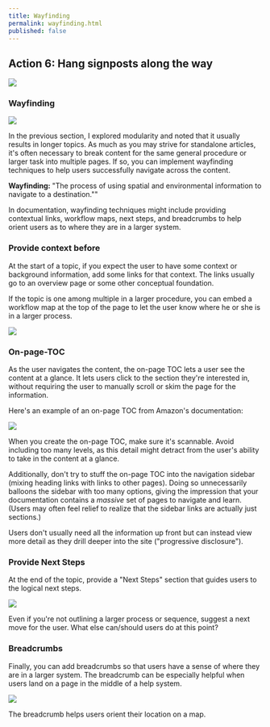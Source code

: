 ```yaml
---
title: Wayfinding
permalink: wayfinding.html
published: false
---
```


## Action 6: Hang signposts along the way

<a href="https://developer.amazon.com/public/solutions/devices/fire-tv/docs/fire-app-builder-set-up-recipes-categories"><img src="https://idratherbewritingmedia.com/images/simplifying-complexity/amazonsignposts.png"/></a>

### Wayfinding

<img src="https://idratherbewritingmedia.com/images/simplifying-complexity/wtd_doc_navigation_wayfinding.svg" class="vectorStyle"/>

In the previous section, I explored modularity and noted that it usually results in longer topics. As much as you may strive for standalone articles, it's often necessary to break content for the same general procedure or larger task into multiple pages. If so, you can implement wayfinding techniques to help users successfully navigate across the content.

<div class="bs-callout bs-callout-primary"><b>Wayfinding: </b>"The process of using spatial and environmental information to navigate to a destination.""</div>

In documentation, wayfinding techniques might include providing contextual links, workflow maps, next steps, and breadcrumbs to help orient users as to where they are in a larger system.

### Provide context before

At the start of a topic, if you expect the user to have some context or background information, add some links for that context. The links usually go to an overview page or some other conceptual foundation.

If the topic is one among multiple in a larger procedure, you can embed a workflow map at the top of the page to let the user know where he or she is in a larger process.

<a href="http://docs.aws.amazon.com/AmazonS3/latest/gsg/PuttingAnObjectInABucket.html"><img src="https://idratherbewritingmedia.com/images/simplifying-complexity/aws.png" style="vectorImage" /></a>

### On-page-TOC

As the user navigates the content, the on-page TOC lets a user see the content at a glance. It lets users click to the section they're interested in, without requiring the user to manually scroll or skim the page for the information.

Here's an example of an on-page TOC from Amazon's documentation:

<a href="https://developer.amazon.com/public/solutions/devices/fire-tv/docs/fire-app-builder-overview"><img src="https://idratherbewritingmedia.com/images/simplifying-complexity/fabtoc.png" style="vectorImage" /></a>

When you create the on-page TOC, make sure it's scannable. Avoid including too many levels, as this detail might detract from the user's ability to take in the content at a glance.

Additionally, don't try to stuff the on-page TOC into the navigation sidebar (mixing heading links with links to other pages). Doing so unnecessarily balloons the sidebar with too many options, giving the impression that your documentation contains a *massive* set of pages to navigate and learn. (Users may often feel relief to realize that the sidebar links are actually just sections.)

Users don't usually need all the information up front but can instead view more detail as they drill deeper into the site ("progressive disclosure").

### Provide Next Steps

At the end of the topic, provide a "Next Steps" section that guides users to the logical next steps.

<a href="https://www.firebase.com/docs/web/guide/saving-data.html"><img src="https://idratherbewritingmedia.com/images/simplifying-complexity/firebase.png" /></a>

Even if you're not outlining a larger process or sequence, suggest a next move for the user. What else can/should users do at this point?

### Breadcrumbs

Finally, you can add breadcrumbs so that users have a sense of where they are in a larger system. The breadcrumb can be especially helpful when users land on a page in the middle of a help system.

<a href="https://developers.facebook.com/docs/accountkit/countrycodes"><img src="https://idratherbewritingmedia.com/images/simplifying-complexity/facebookbreadcrumbs.png"/></a>

The breadcrumb helps users orient their location on a map.

